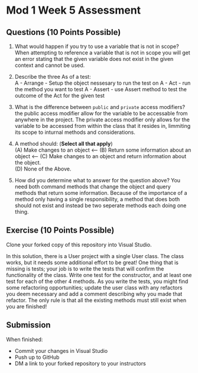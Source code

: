 # Mod 1 Week 5 Assessment

## Questions (10 Points Possible)
1. What would happen if you try to use a variable that is not in scope?
When attempting to reference a variable that is not in scope you will get an error stating that the given variable does not exist in the given context and cannot be used.
2. Describe the three As of a test:  
A -   Arrange - Setup the object nessesary to run the test on
A -   Act     - run the method you want to test
A -   Assert  - use Assert method to test the outcome of the Act for the given test

3. What is the difference between `public` and `private` access modifiers?
the public access modifier allow for the variable to be accessable from anywhere in the project. The private access modifier only allows for the variable to be accessed from within the class that it resides in, limmiting its scope to inturnal methods and considerations.
4. A method should:  (**Select all that apply**) <br/>
(A) Make changes to an object  <--
(B) Return some information about an object  <-- 
(C) Make changes to an object and return information about the object.  
(D) None of the Above.  


5. How did you determine what to answer for the question above?
You need both command methods that change the object and query methods that return some information. Because of the importance of a method only having a single responsibility, a method that does both should not exist and instead be two seperate methods each doing one thing.
## Exercise (10 Points Possible)

Clone your forked copy of this repository into Visual Studio.  

In this solution, there is a User project with a single User class.  The class works, but it needs some additional effort to be great! One thing that is missing is tests; your job is to write the tests that will confirm the functionality of the class. Write one test for the constructor, and at least one test for each of the other 4 methods. As you write the tests, you might find some refactoring opportunities; update the user class with any refactors you deem necessary and add a comment describing why you made that refactor.  The only rule is that all the existing methods must still exist when you are finished!


## Submission

When finished:
* Commit your changes in Visual Studio
* Push up to GitHub
* DM a link to your forked repository to your instructors
